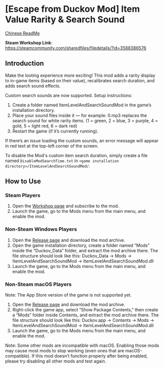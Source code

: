 # [Escape from Duckov Mod] Item Value Rarity & Search Sound

[Chinese ReadMe](./README.md)

**Steam Workshop Link**:  
https://steamcommunity.com/sharedfiles/filedetails/?id=3588386576

## Introduction

Make the looting experience more exciting!
This mod adds a rarity display to in-game items (based on their value), recalibrates search duration, and adds search sound effects.

Custom search sounds are now supported. Setup instructions:
1. Create a folder named ItemLevelAndSearchSoundMod in the game’s installation directory.
2. Place your sound files inside it — for example: 0.mp3 replaces the search sound for white rarity items. (1 = green, 2 = blue, 3 = purple, 4 = gold, 5 = light red, 6 = dark red)
3. Restart the game (if it’s currently running).

If there’s an issue loading the custom sounds, an error message will appear in red text at the top-left corner of the screen.

To disable the Mod's custom item search duration, simply create a file named `DisableModSearchTime.txt` in `<game installation directory>/ItemLevelAndSearchSoundMod/`.

## How to Use

### Steam Players

1. Open the [Workshop page](https://steamcommunity.com/sharedfiles/filedetails/?id=3588386576) and subscribe to the mod.
2. Launch the game, go to the Mods menu from the main menu, and enable the mod.

### Non-Steam Windows Players

1. Open the [Release page](https://github.com/dzj0821/ItemLevelAndSearchSoundMod/releases) and download the mod archive.
2. Open the game installation directory, create a folder named “Mods” inside the “Duckov_Data” folder, and extract the mod archive there. The file structure should look like this:
   Duckov_Data -> Mods -> ItemLevelAndSearchSoundMod -> ItemLevelAndSearchSoundMod.dll
3. Launch the game, go to the Mods menu from the main menu, and enable the mod.

### Non-Steam macOS Players

Note: The App Store version of the game is not supported yet.

1. Open the [Release page](https://github.com/dzj0821/ItemLevelAndSearchSoundMod/releases) and download the mod archive.
2. Right-click the game app, select “Show Package Contents,” then create a “Mods” folder inside Contents, and extract the mod archive there. The file structure should look like this:
   Duckov.app -> Contents -> Mods -> ItemLevelAndSearchSoundMod -> ItemLevelAndSearchSoundMod.dll
3. Launch the game, go to the Mods menu from the main menu, and enable the mod.

Note: Some other mods are incompatible with macOS. Enabling those mods may cause most mods to stop working (even ones that are macOS-compatible). If this mod doesn’t function properly after being enabled, please try disabling all other mods and test again.